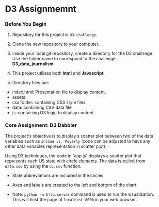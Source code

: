 # D3 Assignmemnt 


### Before You Begin

1. Repository for this project is `D3-challenge`. 

2. Clone the new repository to your computer.

3. Inside your local git repository, create a directory for the D3 challenge. Use the folder name to correspond to the challenge: **D3_data_journalism**.

4. This project utilizes both **html** and **Javascript**

5. Directory files are:

* index.html: Presentation file to display content. 
* assets:
* css folder: containing CSS style files
* data: containing CSV data file
* js: containing D3 logic to display content



### Core Assignment: D3 Dabbler 


The project's objective is to display a scatter plot between two of the data variables such as `Income vs. Poverty` (code can be adjusted to have any other data variables representation in scatter plot).

Using D3 techniques, the code  in 'app.js' displays a scatter plot that represents each US state with circle elements. The data is pulled from `data.csv` by using the `d3.csv` function. 

* State abbreviations are included in the circles.

* Axes and labels are created to the left and bottom of the chart.

* Note: `python -m http.server` command is used to run the visualization. This will host the page at `localhost:8000` in your web browser.



